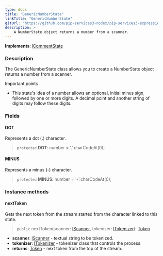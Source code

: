 ```yaml
---
type: docs
title: "GenericNumberState"
linkTitle: "GenericNumberState"
gitUrl: "https://github.com/pip-services3-nodex/pip-services3-expressions-nodex"
description: > 
    A NumberState object returns a number from a scanner. 
---
```


**Implements**: [ICommentState](../../icomment_state)

### Description

The GenericNumberState class allows you to create a NumberState object returns a number from a scanner.

Important points
- This state's idea of a number allows an optional, initial minus sign, followed by one or more digits. A decimal point and another string of digits may follow these digits.

### Fields

<span class="hide-title-link">

#### DOT
Represents a dot (.) character.
> `protected` **DOT**: number = '.'.charCodeAt(0);

#### MINUS
Represents a minus (-) character.
> `protected` **MINUS**: number = '-'.charCodeAt(0);

</span>



### Instance methods

#### nextToken
Gets the next token from the stream started from the character linked to this state.

> `public` nextToken(scanner: [IScanner](../../../io/iscanner), tokenizer: [ITokenizer](../../itokenizer)): [Token](../../token)

- **scanner**: [IScanner](../../../io/iscanner) - textual string to be tokenized.
- **tokenizer**: [ITokenizer](../../itokenizer) - tokenizer class that controls the process.
- **returns**: [Token](../../token) - next token from the top of the stream.
